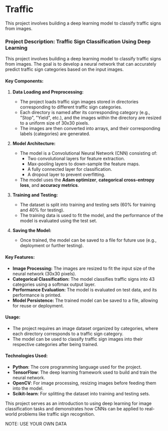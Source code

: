 # Traffic
This project involves building a deep learning model to classify traffic signs from images. 

### Project Description: Traffic Sign Classification Using Deep Learning

This project involves building a deep learning model to classify traffic signs from images. The goal is to develop a neural network that can accurately predict traffic sign categories based on the input images.

#### Key Components:
1. **Data Loading and Preprocessing:**
   - The project loads traffic sign images stored in directories corresponding to different traffic sign categories.
   - Each directory is named after its corresponding category (e.g., "Stop", "Yield", etc.), and the images within the directory are resized to a uniform size of 30x30 pixels.
   - The images are then converted into arrays, and their corresponding labels (categories) are generated.

2. **Model Architecture:**
   - The model is a Convolutional Neural Network (CNN) consisting of:
     - Two convolutional layers for feature extraction.
     - Max-pooling layers to down-sample the feature maps.
     - A fully connected layer for classification.
     - A dropout layer to prevent overfitting.
   - The model uses the **Adam optimizer**, **categorical cross-entropy loss**, and **accuracy metrics**.

3. **Training and Testing:**
   - The dataset is split into training and testing sets (60% for training and 40% for testing).
   - The training data is used to fit the model, and the performance of the model is evaluated using the test set.

4. **Saving the Model:**
   - Once trained, the model can be saved to a file for future use (e.g., deployment or further testing).

#### Key Features:
- **Image Processing:** The images are resized to fit the input size of the neural network (30x30 pixels).
- **Categorical Classification:** The model classifies traffic signs into 43 categories using a softmax output layer.
- **Performance Evaluation:** The model is evaluated on test data, and its performance is printed.
- **Model Persistence:** The trained model can be saved to a file, allowing for reuse or deployment.

#### Usage:
- The project requires an image dataset organized by categories, where each directory corresponds to a traffic sign category.
- The model can be used to classify traffic sign images into their respective categories after being trained.

#### Technologies Used:
- **Python**: The core programming language used for the project.
- **TensorFlow**: The deep learning framework used to build and train the neural network.
- **OpenCV**: For image processing, resizing images before feeding them into the model.
- **Scikit-learn**: For splitting the dataset into training and testing sets.

This project serves as an introduction to using deep learning for image classification tasks and demonstrates how CNNs can be applied to real-world problems like traffic sign recognition.




NOTE: USE YOUR OWN DATA
